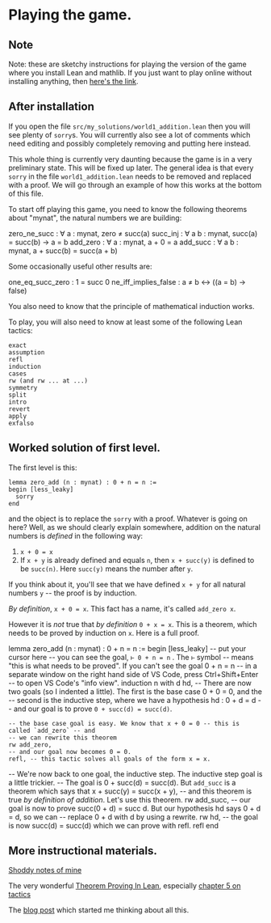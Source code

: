# Playing the game.

## Note

Note: these are sketchy instructions for playing
the version of the game where you install Lean
and mathlib. If you just want to play online
without installing anything, then
[here's the link](http://wwwf.imperial.ac.uk/~buzzard/xena/natural_number_game/).

## After installation

If you open the file `src/my_solutions/world1_addition.lean` then you will see plenty of `sorry`s. You will currently also see a lot of comments which need editing and possibly completely removing and putting here instead.

This whole thing is currently very daunting because the game is in a very preliminary state. This will be fixed up later. The general idea is that every `sorry` in the file `world1_addition.lean` needs to be removed and replaced with a proof. We will go through an example of how this works at the bottom of this file.



To start off playing this game, you need to know the following theorems
about "mynat", the natural numbers we are building:

zero_ne_succ : ∀ a : mynat, zero ≠ succ(a)
succ_inj : ∀ a b : mynat, succ(a) = succ(b) → a = b
add_zero : ∀ a : mynat, a + 0 = a
add_succ : ∀ a b : mynat, a + succ(b) = succ(a + b)

Some occasionally useful other results are:

one_eq_succ_zero : 1 = succ 0
ne_iff_implies_false : a ≠ b ↔ ((a = b) → false)

You also need to know that the principle of mathematical induction works.

To play, you will also need to know at least some of the following Lean tactics:

```
exact
assumption
refl
induction
cases
rw (and rw ... at ...)
symmetry
split
intro
revert
apply
exfalso
```

## Worked solution of first level.

The first level is this:

```
lemma zero_add (n : mynat) : 0 + n = n :=
begin [less_leaky]
  sorry
end
```

and the object is to replace the `sorry` with a proof. Whatever is going on here? Well, as we should clearly explain somewhere, addition on the natural numbers is *defined* in the following way:

1) `x + 0 = x`
2) If `x + y` is already defined and equals `n`, then `x + succ(y)` is defined to be `succ(n)`. Here `succ(y)` means the number after `y`.

If you think about it, you'll see that we have defined `x + y` for all natural numbers `y` -- the proof is by induction.

*By definition*, `x + 0 = x`. This fact has a name, it's called `add_zero x`.

However it is *not* true that *by definition* `0 + x = x`. This is a theorem, which needs to be proved by induction on `x`. Here is a full proof.

lemma zero_add (n : mynat) : 0 + n = n :=
begin [less_leaky]
  -- put your cursor here -- you can see the goal, `⊢ 0 + n = n` . The `⊢` symbol
  -- means "this is what needs to be proved". If you can't see the goal 0 + n = n
  -- in a separate window on the right hand side of VS Code, press Ctrl+Shift+Enter
  -- to open VS Code's "info view".
  induction n with d hd,
    -- There are now two goals (so I indented a little). The first is the base case 0 + 0 = 0, and the
    -- second is the inductive step, where we have a hypothesis hd : 0 + d = d
    -- and our goal is to prove `0 + succ(d) = succ(d)`. 


    -- the base case goal is easy. We know that x + 0 = 0 -- this is called `add_zero` -- and
    -- we can rewrite this theorem
    rw add_zero,
    -- and our goal now becomes 0 = 0.
    refl, -- this tactic solves all goals of the form x = x. 
  
  -- We're now back to one goal, the inductive step. The inductive step goal is a little trickier. 
  -- The goal is 0 + succ(d) = succ(d). But `add_succ` is a theorem which says that x + succ(y) = succ(x + y),
  -- and this theorem is true *by definition of addition*. Let's use this theorem.
  rw add_succ,
  -- our goal is now to prove succ(0 + d) = succ d. But our hypothesis hd says 0 + d = d, so we can
  -- replace 0 + d with d by using a rewrite.
  rw hd,
  -- the goal is now succ(d) = succ(d) which we can prove with refl.
  refl
end

## More instructional materials.

[Shoddy notes of mine](http://wwwf.imperial.ac.uk/~buzzard/xena/html/source/M1F_introduction/prop_exercises.html)

The very wonderful [Theorem Proving In Lean](https://leanprover.github.io/theorem_proving_in_lean/), especially [chapter 5 on tactics](https://leanprover.github.io/theorem_proving_in_lean/tactics.html)

The [blog post](https://xenaproject.wordpress.com/2017/10/31/building-the-non-negative-integers-from-scratch/) which started me thinking about all this.
